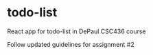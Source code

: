 # todo-list
React app for todo-list in DePaul CSC436 course

Follow updated guidelines for assignment #2
